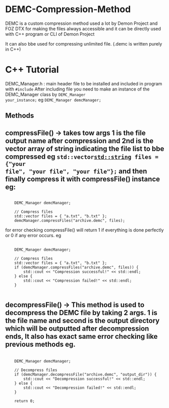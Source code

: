# DEMC-Compression-Method
DEMC is a custom compression method used a lot by Demon Project and FOZ DTX for making the files always accessible and it can be directly used with C++ program or CLI of Demon Project

It can also bbe used for compressing unlimited file. (.demc is written purely in C++)

# C++ Tutorial
DEMC_Manager.h : main header file to be installed and included in program with <code>#include</code>
After including file you need to make an instance of the DEMC_Manager class by <code>DEMC_Manager your_instance;</code> eg <code>DEMC_Manager demcManager;</code>

## Methods
## compressFile() -> takes tow args 1 is the file output name after compression and 2nd is the vector array of string indicating the file list to bbe compressed eg <code>std::vector<std::string> files = {"your file", "your file", "your file"};</code> and then finally compress it with compressFile() instance eg:
<pre><code>
    DEMC_Manager demcManager;

    // Compress files
    std::vector<std::string> files = { "a.txt", "b.txt" };
    demcManager.compressFiles("archive.demc", files);
</code></pre>

for error checking compressFile() will return 1 if everything is done perfectly or 0 if any error occurs.
eg

<pre>
  <code>
    DEMC_Manager demcManager;

    // Compress files
    std::vector<std::string> files = { "a.txt", "b.txt" };
    if (demcManager.compressFiles("archive.demc", files)) {
        std::cout << "Compression successful!" << std::endl;
    } else {
        std::cout << "Compression failed!" << std::endl;
    }
  </code>
</pre>

## decompressFile() -> This method is used to decompress the DEMC file by taking 2 args. 1 is the file name and second is the output directory which will be outputted after decompression ends, It also has exact same error checking like previous methods eg.

<pre>
  <code>
    DEMC_Manager demcManager;
    
    // Decompress files
    if (demcManager.decompressFile("archive.demc", "output_dir")) {
        std::cout << "Decompression successful!" << std::endl;
    } else {
        std::cout << "Decompression failed!" << std::endl;
    }

    return 0;
  </code>
</pre>
